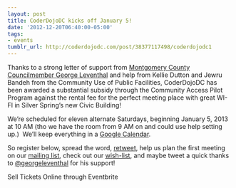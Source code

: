 ```yaml
---
layout: post
title: CoderDojoDC kicks off January 5!
date: '2012-12-20T06:40:00-05:00'
tags:
- events
tumblr_url: http://coderdojodc.com/post/38377117498/coderdojodc1
---
```

Thanks to a strong letter of support from [Montgomery County Councilmember George Leventhal](http://www6.montgomerycountymd.gov/levtmpl.asp?url=/content/council/mem/leventhal_g/about.asp) and help from Kellie Dutton and Jewru Bandeh from the Community Use of Public Facilities, CoderDojoDC has been awarded a substantial subsidy through the Community Access Pilot Program against the rental fee for the perfect meeting place with great WI-FI in Silver Spring’s new Civic Building!

We’re scheduled for eleven alternate Saturdays, beginning January 5, 2013 at 10 AM (tho we have the room from 9 AM on and could use help setting up.)  We’ll keep everything in a [Google Calendar](http://coderdojodc.com/calendar).

So register below, spread the word, [retweet](https://twitter.com/CoderDojoDC/status/281727851399610368), help us plan the first meeting on our [mailing list](https://groups.google.com/d/forum/coderdojodc), check out our [wish-list](http://amzn.com/w/BUVZ9IBUOPY7), and maybe tweet a quick thanks to [@georgeleventhal](https://twitter.com/georgeleventhal) for his support!

Sell Tickets Online through Eventbrite
